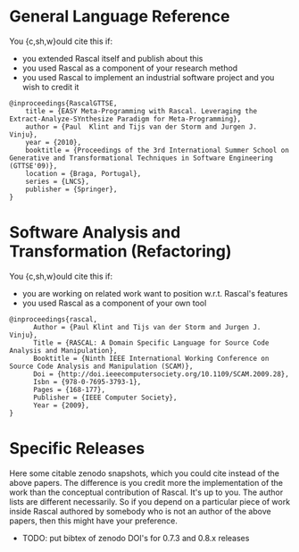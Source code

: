 

# General Language Reference

You {c,sh,w}ould cite this if:
  * you extended Rascal itself and publish about this
  * you used Rascal as a component of your research method
  * you used Rascal to implement an industrial software project and you wish to credit it


```
@inproceedings{RascalGTTSE,
    title = {EASY Meta-Programming with Rascal. Leveraging the Extract-Analyze-SYnthesize Paradigm for Meta-Programming},
    author = {Paul  Klint and Tijs van der Storm and Jurgen J.  Vinju},
    year = {2010},
    booktitle = {Proceedings of the 3rd International Summer School on Generative and Transformational Techniques in Software Engineering (GTTSE'09)},
    location = {Braga, Portugal},
    series = {LNCS},
    publisher = {Springer},
}
```

# Software Analysis and Transformation (Refactoring)

You {c,sh,w}ould cite this if:
  * you are working on related work want to position w.r.t. Rascal's features
  * you used Rascal as a component of your own tool 

```
@inproceedings{rascal,
	  Author = {Paul Klint and Tijs van der Storm and Jurgen J. Vinju},
	  Title = {RASCAL: A Domain Specific Language for Source Code Analysis and Manipulation},
	  Booktitle = {Ninth IEEE International Working Conference on Source Code Analysis and Manipulation (SCAM)},
	  Doi = {http://doi.ieeecomputersociety.org/10.1109/SCAM.2009.28},
	  Isbn = {978-0-7695-3793-1},
	  Pages = {168-177},
	  Publisher = {IEEE Computer Society},
	  Year = {2009},
}
```

# Specific Releases

Here some citable zenodo snapshots, which you could cite instead of the above papers. The difference is you credit more the implementation of
the work than the conceptual contribution of Rascal. It's up to you. The author lists are different necessarily. So if you depend on a particular
piece of work inside Rascal authored by somebody who is not an author of the above papers, then this might have your preference.

* TODO: put bibtex of zenodo DOI's for 0.7.3 and 0.8.x releases


		
